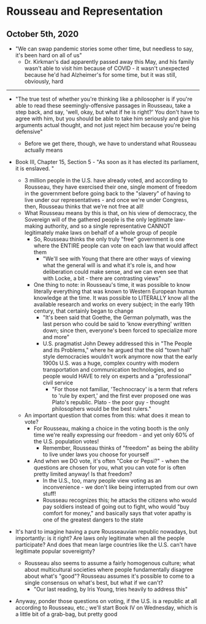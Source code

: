 # Rousseau and Representation

## October 5th, 2020

-   "We can swap pandemic stories some other time, but needless to say, it's been hard on all of us"
    -   Dr. Kirkman's dad apparently passed away this May, and his family wasn't able to visit him because of COVID - it wasn't unexpected because he'd had Alzheimer's for some time, but it was still, obviously, hard
--------------------------------------------------------------------------------

-   "The true test of whether you're thinking like a philosopher is if you're able to read these seemingly-offensive passages in Rousseau, take a step back, and say, 'well, okay, but what if he is right?' You don't have to agree with him, but you should be able to take him seriously and give his arguments actual thought, and not just reject him because you're being defensive"
    -   Before we get there, though, we have to understand what Rousseau actually means

-   Book III, Chapter 15, Section 5 - "As soon as it has elected its parliament, it is enslaved. "
    -   3 million people in the U.S. have already voted, and according to Rousseau, they have exercised their one, single moment of freedom in the government before going back to the "slavery" of having to live under our representatives - and once we're under Congress, then, Rousseau thinks that we're not free at all!
    -   What Rousseau means by this is that, on his view of democracy, the Sovereign will of the gathered people is the only legitimate law-making authority, and so a single representative CANNOT legitimately make laws on behalf of a whole group of people
        -   So, Rousseau thinks the only truly "free" government is one where the ENTIRE people can vote on each law that would affect them
            -   "We'll see with Young that there are other ways of viewing what the general will is and what it's role is, and how deliberation could make sense, and we can even see that with Locke, a bit - there are contrasting views"
        -   One thing to note: in Rousseau's time, it was possible to know literally everything that was known to Western European human knowledge at the time. It was possible to LITERALLY know all the available research and works on every subject; in the early 19th century, that certainly began to change
            -   "It's been said that Goethe, the German polymath, was the last person who could be said to 'know everything' written down; since then, everyone's been forced to specialize more and more"
            -   U.S. pragmatist John Dewey addressed this in "The People and its Problems," where he argued that the old "town hall" style democracies wouldn't work anymore now that the early 1900s U.S. was a huge, complex country with modern transportation and communication technologies, and so people would HAVE to rely on experts and a "professional" civil service
                -   "For those not familiar, 'Technocracy' is a term that refers to 'rule by expert,' and the first ever proposed one was Plato's republic. Plato - the poor guy - thought philosophers would be the best rulers."
    -   An important question that comes from this: what does it mean to vote?
        -   For Rousseau, making a choice in the voting booth is the only time we're really expressing our freedom - and yet only 60% of the U.S. population votes!
            -   Remember, Rousseau thinks of "freedom" as being the ability to live under laws you choose for yourself
        -   And when we DO vote, it's often "Coke or Pepsi?" - when the questions are chosen for you, what you can vote for is often pretty limited anyway! Is that freedom?
            -   In the U.S., too, many people view voting as an inconvenience - we don't like being interrupted from our own stuff!
            -   Rousseau recognizes this; he attacks the citizens who would pay soldiers instead of going out to fight, who would "buy comfort for money," and basically says that voter apathy is one of the greatest dangers to the state

-   It's hard to imagine having a pure Rousseauvian republic nowadays, but importantly: is it right? Are laws only legitimate when all the people participate? And does that mean large countries like the U.S. can't have legitimate popular sovereignty?
    -   Rousseau also seems to assume a fairly homogenous culture; what about multicultural societies where people fundamentally disagree about what's "good"? Rousseau assumes it's possible to come to a single consensus on what's best, but what if we can't?
        -   "Our last reading, by Iris Young, tries heavily to address this"

-   Anyway, ponder those questions on voting, if the U.S. is a republic at all according to Rousseau, etc.; we'll start Book IV on Wednesday, which is a little bit of a grab-bag, but pretty good
